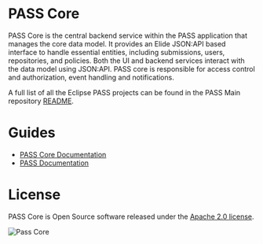 # PASS Core

PASS Core is the central backend service within the PASS application that manages the core data model. It provides an 
Elide JSON:API based interface to handle essential entities, including submissions, users, repositories, and policies. 
Both the UI and backend services interact with the data model using JSON:API. PASS core is responsible for access 
control and authorization, event handling and notifications.

A full list of all the Eclipse PASS projects can be found in the PASS Main repository [README](https://github.com/eclipse-pass/main).

# Guides

* [PASS Core Documentation](https://docs.eclipse-pass.org/developer-documentation/pass-core)
* [PASS Documentation](https://docs.eclipse-pass.org/)

# License

PASS Core is Open Source software released under the [Apache 2.0 license](LICENSE).

![Pass Core](https://github.com/eclipse-pass/pass-core/actions/workflows/snapshot.yml/badge.svg)